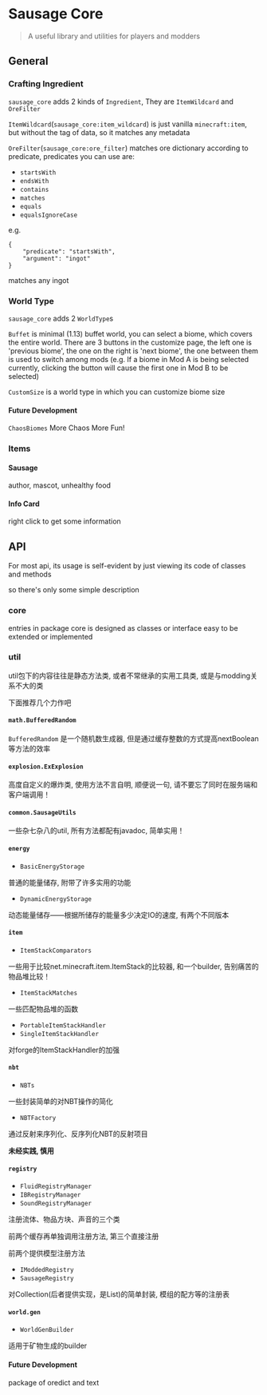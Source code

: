 # Sausage Core

> A useful library and utilities for players and modders

## General

### Crafting Ingredient

`sausage_core` adds 2 kinds of `Ingredient`, They are `ItemWildcard` and `OreFilter`

`ItemWildcard`(`sausage_core:item_wildcard`) is just vanilla `minecraft:item`, but without the tag of data, so it matches any metadata

`OreFilter`(`sausage_core:ore_filter`) matches ore dictionary according to predicate, predicates you can use are:

- `startsWith`
- `endsWith`
- `contains`
- `matches`
- `equals`
- `equalsIgnoreCase`

e.g.

	{
		"predicate": "startsWith",
		"argument": "ingot"
	}

matches any ingot

### World Type

`sausage_core` adds 2 `WorldType`s

`Buffet` is minimal (1.13) buffet world, you can select a biome, which covers the entire world. There are 3 buttons in the customize page, the left one is 'previous biome', the one on the right is 'next biome', the one between them is used to switch among mods
(e.g. If a biome in Mod A is being selected currently, clicking the button will cause the first one in Mod B to be selected)

`CustomSize` is a world type in which you can customize biome size

#### Future Development

`ChaosBiomes` More Chaos More Fun!

### Items

#### Sausage

author, mascot, unhealthy food

#### Info Card

right click to get some information

## API

For most api, its usage is self-evident by just viewing its code of classes and methods

so there's only some simple description

### core

entries in package core is designed as classes or interface easy to be extended or implemented

### util

util包下的内容往往是静态方法类, 或者不常继承的实用工具类, 或是与modding关系不大的类

下面推荐几个力作吧

#### `math.BufferedRandom`

`BufferedRandom` 是一个随机数生成器, 但是通过缓存整数的方式提高nextBoolean等方法的效率

#### `explosion.ExExplosion`

高度自定义的爆炸类, 使用方法不言自明, 顺便说一句, 请不要忘了同时在服务端和客户端调用！

#### `common.SausageUtils`

一些杂七杂八的util, 所有方法都配有javadoc, 简单实用！

#### `energy`

- `BasicEnergyStorage`

普通的能量储存, 附带了许多实用的功能

- `DynamicEnergyStorage`

动态能量储存——根据所储存的能量多少决定IO的速度, 有两个不同版本

#### `item`

- `ItemStackComparators`

一些用于比较net.minecraft.item.ItemStack的比较器, 和一个builder, 告别痛苦的物品堆比较！

- `ItemStackMatches`

一些匹配物品堆的函数

- `PortableItemStackHandler`
- `SingleItemStackHandler`

对forge的ItemStackHandler的加强

#### `nbt`

- `NBTs`

一些封装简单的对NBT操作的简化

- `NBTFactory`

通过反射来序列化、反序列化NBT的反射项目

**未经实践, 慎用**

#### `registry`

- `FluidRegistryManager`
- `IBRegistryManager`
- `SoundRegistryManager`

注册流体、物品方块、声音的三个类

前两个缓存再单独调用注册方法, 第三个直接注册

前两个提供模型注册方法

- `IModdedRegistry`
- `SausageRegistry`

对Collection(后者提供实现，是List)的简单封装, 模组的配方等的注册表

#### `world.gen`

- `WorldGenBuilder`

适用于矿物生成的builder

#### Future Development

package of oredict and text